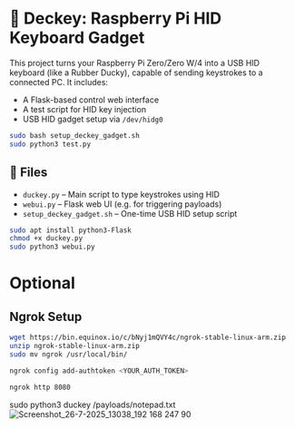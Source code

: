 # 🧠 Deckey: Raspberry Pi HID Keyboard Gadget

This project turns your Raspberry Pi Zero/Zero W/4 into a USB HID keyboard (like a Rubber Ducky), capable of sending keystrokes to a connected PC. It includes:

- A Flask-based control web interface
- A test script for HID key injection
- USB HID gadget setup via `/dev/hidg0`

```bash
sudo bash setup_deckey_gadget.sh
sudo python3 test.py
```

## 📁 Files

- `duckey.py` – Main script to type keystrokes using HID
- `webui.py` – Flask web UI (e.g. for triggering payloads)
- `setup_deckey_gadget.sh` – One-time USB HID setup script

``` bash
sudo apt install python3-Flask
chmod +x duckey.py
sudo python3 webui.py

```
# Optional
## Ngrok Setup
``` bash
wget https://bin.equinox.io/c/bNyj1mQVY4c/ngrok-stable-linux-arm.zip
unzip ngrok-stable-linux-arm.zip
sudo mv ngrok /usr/local/bin/
```
```bash
ngrok config add-authtoken <YOUR_AUTH_TOKEN>
```
```bash
ngrok http 8080
```

sudo python3 duckey /payloads/notepad.txt
![Screenshot_26-7-2025_13038_192 168 247 90](https://github.com/user-attachments/assets/a67ab291-e7f0-4570-ad9b-daeb1ea33ec4)
